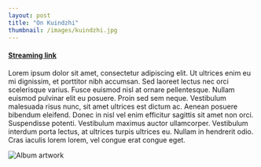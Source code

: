 ```yaml
---
layout: post
title: "On Kuindzhi"
thumbnail: /images/kuindzhi.jpg
---
```


#### [Streaming link](https://open.spotify.com/album/3ZyZKEytAJjlfYlBYlGiWS?si=IKoI9okWSjmwAL2eal-ZaA)

Lorem ipsum dolor sit amet, consectetur adipiscing elit. Ut ultrices enim eu mi dignissim, et porttitor nibh accumsan. Sed laoreet lectus nec orci scelerisque varius. Fusce euismod nisl at ornare pellentesque. Nullam euismod pulvinar elit eu posuere. Proin sed sem neque. Vestibulum malesuada risus nunc, sit amet ultrices est dictum ac. Aenean posuere bibendum eleifend. Donec in nisl vel enim efficitur sagittis sit amet non orci. Suspendisse potenti. Vestibulum maximus auctor ullamcorper. Vestibulum interdum porta lectus, at ultrices turpis ultrices eu. Nullam in hendrerit odio. Cras iaculis lorem lorem, vel congue erat congue eget.

![Album artwork](https://via.placeholder.com/360)